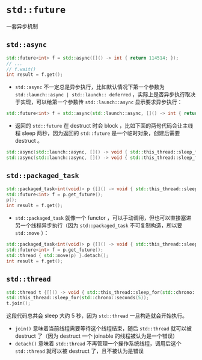 # `std::future`

一套异步机制

## `std::async`

```cpp
std::future<int> f = std::async([]() -> int { return 114514; });
// ...
// f.wait()
int result = f.get();
```

- `std::async` 不一定总是异步执行，比如默认情况下第一个参数为 `std::launch::async | std::launch:: deferred` ，实际上是否异步执行取决于实现，可以给第一个参数传 `std::launch::async` 显示要求异步执行：

```cpp
std::future<int> f = std::async(std::launch::async, []() -> int { return 114514; });
```

- 返回的 `std::future` 在 destruct 时会 block ，比如下面的两句代码会让主线程 sleep 两秒，因为返回的 `std::future` 是一个临时对象，创建后需要 destruct 。

```cpp
std::async(std::launch::async, []() -> void { std::this_thread::sleep_for(std::chrono::seconds(1)); });
std::async(std::launch::async, []() -> void { std::this_thread::sleep_for(std::chrono::seconds(1)); });
```

## `std::packaged_task`

```cpp
std::packaged_task<int(void)> p {[]() -> void { std::this_thread::sleep_for(std::chrono::seconds(1)); return 114514; });
std::future<int> f = p.get_future();
p();
int result = f.get();
```

- `std::packaged_task` 就像一个 functor ，可以手动调用，但也可以直接塞进另一个线程异步执行（因为 `std::packaged_task` 不可复制构造，所以要 `std::move` ）：

```cpp
std::packaged_task<int(void)> p {[]() -> void { std::this_thread::sleep_for(std::chrono::seconds(1)); return 114514; });
std::future<int> f = p.get_future();
std::thread { std::move(p) }.detach();
int result = f.get();
```

## `std::thread`

```cpp
std::thread t {[]() -> void { std::this_thread::sleep_for(std::chrono::seconds(5)); }}
std::this_thread::sleep_for(std::chrono::seconds(5));
t.join();
```

这段代码总共会 sleep 大约 5 秒，因为 `std::thread` 一旦构造就会开始执行。

- `join()` 意味着当前线程需要等待这个线程结束，随后 `std::thread` 就可以被 destruct 了（因为 destruct 一个 joinable 的线程被认为是一个错误）
- `detach()` 意味着 `std::thread` 不再管理一个操作系统线程，调用后这个 `std::thread` 就可以被 destruct 了，且不被认为是错误
